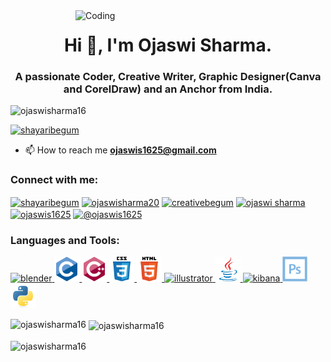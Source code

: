 <img align="right" alt="Coding" width="400" scr="CODER.png">
<h1 align="center">Hi 👋, I'm Ojaswi Sharma.</h1>
<h3 align="center">A passionate Coder, Creative Writer, Graphic Designer(Canva and CorelDraw) and an Anchor from India.</h3>

<p align="left"> <img src="https://komarev.com/ghpvc/?username=ojaswisharma16&label=Profile%20views&color=0e75b6&style=flat" alt="ojaswisharma16" /> </p>

<p align="left"> <a href="https://twitter.com/shayaribegum" target="blank"><img src="https://img.shields.io/twitter/follow/shayaribegum?logo=twitter&style=for-the-badge" alt="shayaribegum" /></a> </p>

- 📫 How to reach me **ojaswis1625@gmail.com**

<h3 align="left">Connect with me:</h3>
<p align="left">
<a href="https://twitter.com/shayaribegum" target="blank"><img align="center" src="https://raw.githubusercontent.com/rahuldkjain/github-profile-readme-generator/master/src/images/icons/Social/twitter.svg" alt="shayaribegum" height="30" width="40" /></a>
<a href="https://linkedin.com/in/ojaswisharma20" target="blank"><img align="center" src="https://raw.githubusercontent.com/rahuldkjain/github-profile-readme-generator/master/src/images/icons/Social/linked-in-alt.svg" alt="ojaswisharma20" height="30" width="40" /></a>
<a href="https://instagram.com/creativebegum" target="blank"><img align="center" src="https://raw.githubusercontent.com/rahuldkjain/github-profile-readme-generator/master/src/images/icons/Social/instagram.svg" alt="creativebegum" height="30" width="40" /></a>
<a href="https://www.youtube.com/c/ojaswi sharma" target="blank"><img align="center" src="https://raw.githubusercontent.com/rahuldkjain/github-profile-readme-generator/master/src/images/icons/Social/youtube.svg" alt="ojaswi sharma" height="30" width="40" /></a>
<a href="https://www.hackerrank.com/ojaswis1625" target="blank"><img align="center" src="https://raw.githubusercontent.com/rahuldkjain/github-profile-readme-generator/master/src/images/icons/Social/hackerrank.svg" alt="ojaswis1625" height="30" width="40" /></a>
<a href="https://www.hackerearth.com/@ojaswis1625" target="blank"><img align="center" src="https://raw.githubusercontent.com/rahuldkjain/github-profile-readme-generator/master/src/images/icons/Social/hackerearth.svg" alt="@ojaswis1625" height="30" width="40" /></a>
</p>

<h3 align="left">Languages and Tools:</h3>
<p align="left"> <a href="https://www.blender.org/" target="_blank" rel="noreferrer"> <img src="https://download.blender.org/branding/community/blender_community_badge_white.svg" alt="blender" width="40" height="40"/> </a> <a href="https://www.cprogramming.com/" target="_blank" rel="noreferrer"> <img src="https://raw.githubusercontent.com/devicons/devicon/master/icons/c/c-original.svg" alt="c" width="40" height="40"/> </a> <a href="https://www.w3schools.com/cpp/" target="_blank" rel="noreferrer"> <img src="https://raw.githubusercontent.com/devicons/devicon/master/icons/cplusplus/cplusplus-original.svg" alt="cplusplus" width="40" height="40"/> </a> <a href="https://www.w3schools.com/css/" target="_blank" rel="noreferrer"> <img src="https://raw.githubusercontent.com/devicons/devicon/master/icons/css3/css3-original-wordmark.svg" alt="css3" width="40" height="40"/> </a> <a href="https://www.w3.org/html/" target="_blank" rel="noreferrer"> <img src="https://raw.githubusercontent.com/devicons/devicon/master/icons/html5/html5-original-wordmark.svg" alt="html5" width="40" height="40"/> </a> <a href="https://www.adobe.com/in/products/illustrator.html" target="_blank" rel="noreferrer"> <img src="https://www.vectorlogo.zone/logos/adobe_illustrator/adobe_illustrator-icon.svg" alt="illustrator" width="40" height="40"/> </a> <a href="https://www.java.com" target="_blank" rel="noreferrer"> <img src="https://raw.githubusercontent.com/devicons/devicon/master/icons/java/java-original.svg" alt="java" width="40" height="40"/> </a> <a href="https://www.elastic.co/kibana" target="_blank" rel="noreferrer"> <img src="https://www.vectorlogo.zone/logos/elasticco_kibana/elasticco_kibana-icon.svg" alt="kibana" width="40" height="40"/> </a> <a href="https://www.photoshop.com/en" target="_blank" rel="noreferrer"> <img src="https://raw.githubusercontent.com/devicons/devicon/master/icons/photoshop/photoshop-line.svg" alt="photoshop" width="40" height="40"/> </a> <a href="https://www.python.org" target="_blank" rel="noreferrer"> <img src="https://raw.githubusercontent.com/devicons/devicon/master/icons/python/python-original.svg" alt="python" width="40" height="40"/> </a> </p>

<p><img align="left" src="https://github-readme-stats.vercel.app/api/top-langs?username=ojaswisharma16&show_icons=true&locale=en&layout=compact" alt="ojaswisharma16" /></p>

<p>&nbsp;<img align="center" src="https://github-readme-stats.vercel.app/api?username=ojaswisharma16&show_icons=true&locale=en" alt="ojaswisharma16" /></p>

<p><img align="center" src="https://github-readme-streak-stats.herokuapp.com/?user=ojaswisharma16&" alt="ojaswisharma16" /></p>

